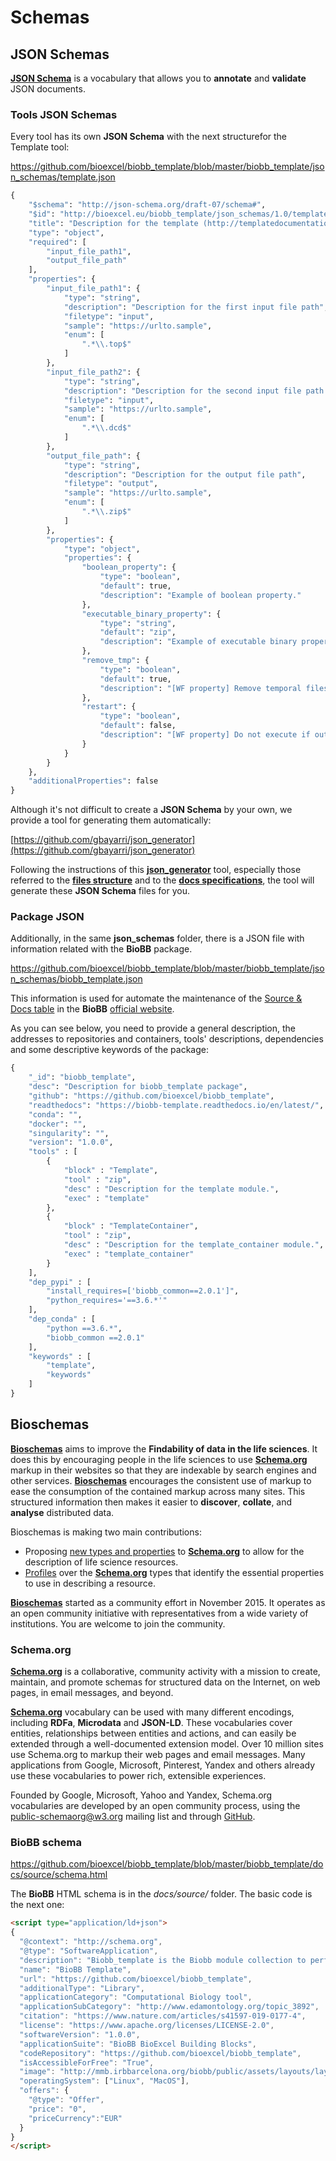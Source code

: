 # Schemas

## JSON Schemas

[**JSON Schema**](https://json-schema.org/) is a vocabulary that allows you to **annotate** and **validate** JSON documents.

### Tools JSON Schemas

Every tool has its own **JSON Schema** with the next structurefor the Template tool:

https://github.com/bioexcel/biobb_template/blob/master/biobb_template/json_schemas/template.json


```python
{
    "$schema": "http://json-schema.org/draft-07/schema#",
    "$id": "http://bioexcel.eu/biobb_template/json_schemas/1.0/template",
    "title": "Description for the template (http://templatedocumentation.org) module.",
    "type": "object",
    "required": [
        "input_file_path1",
        "output_file_path"
    ],
    "properties": {
        "input_file_path1": {
            "type": "string",
            "description": "Description for the first input file path",
            "filetype": "input",
            "sample": "https://urlto.sample",
            "enum": [
                ".*\\.top$"
            ]
        },
        "input_file_path2": {
            "type": "string",
            "description": "Description for the second input file path (optional)",
            "filetype": "input",
            "sample": "https://urlto.sample",
            "enum": [
                ".*\\.dcd$"
            ]
        },
        "output_file_path": {
            "type": "string",
            "description": "Description for the output file path",
            "filetype": "output",
            "sample": "https://urlto.sample",
            "enum": [
                ".*\\.zip$"
            ]
        },
        "properties": {
            "type": "object",
            "properties": {
                "boolean_property": {
                    "type": "boolean",
                    "default": true,
                    "description": "Example of boolean property."
                },
                "executable_binary_property": {
                    "type": "string",
                    "default": "zip",
                    "description": "Example of executable binary property."
                },
                "remove_tmp": {
                    "type": "boolean",
                    "default": true,
                    "description": "[WF property] Remove temporal files."
                },
                "restart": {
                    "type": "boolean",
                    "default": false,
                    "description": "[WF property] Do not execute if output files exist."
                }
            }
        }
    },
    "additionalProperties": false
}
```

Although it's not difficult to create a **JSON Schema** by your own, we provide a tool for generating them automatically:

[https://github.com/gbayarri/json_generator](https://github.com/gbayarri/json_generator)

Following the instructions of this [**json_generator**](https://github.com/gbayarri/json_generator) tool, especially those referred to the [**files structure**](https://github.com/gbayarri/json_generator#files-structure) and to the [**docs specifications**](https://github.com/gbayarri/json_generator#docs-specifications), the tool will generate these **JSON Schema** files for you.

### Package JSON

Additionally, in the same **json_schemas** folder, there is a JSON file with information related with the **BioBB** package.

https://github.com/bioexcel/biobb_template/blob/master/biobb_template/json_schemas/biobb_template.json

This information is used for automate the maintenance of the [Source & Docs table](https://mmb.irbbarcelona.org/biobb/availability/source) in the **BioBB** [official website](https://mmb.irbbarcelona.org/biobb).

As you can see below, you need to provide a general description, the addresses to repositories and containers, tools' descriptions, dependencies and some descriptive keywords of the package:


```python
{
    "_id": "biobb_template",
    "desc": "Description for biobb_template package",
    "github": "https://github.com/bioexcel/biobb_template",
    "readthedocs": "https://biobb-template.readthedocs.io/en/latest/",
    "conda": "",
    "docker": "",
    "singularity": "",
    "version": "1.0.0",
    "tools" : [
        {
            "block" : "Template", 
            "tool" : "zip", 
            "desc" : "Description for the template module.",
            "exec" : "template"
        },
        {
            "block" : "TemplateContainer", 
            "tool" : "zip", 
            "desc" : "Description for the template_container module.",
            "exec" : "template_container"
        }
    ],
    "dep_pypi" : [
        "install_requires=['biobb_common==2.0.1']", 
        "python_requires='==3.6.*'"
    ], 
    "dep_conda" : [
        "python ==3.6.*", 
        "biobb_common ==2.0.1"
    ],
    "keywords" : [
        "template", 
        "keywords"
    ]
}
```

## Bioschemas

[**Bioschemas**](https://bioschemas.org) aims to improve the **Findability of data in the life sciences**. It does this by encouraging people in the life sciences to use [**Schema.org**](https://schema.org/) markup in their websites so that they are indexable by search engines and other services. [**Bioschemas**](https://bioschemas.org) encourages the consistent use of markup to ease the consumption of the contained markup across many sites. This structured information then makes it easier to **discover**, **collate**, and **analyse** distributed data.

Bioschemas is making two main contributions:

* Proposing [new types and properties](https://bioschemas.org/types) to [**Schema.org**](https://schema.org/) to allow for the description of life science resources.
* [Profiles](https://bioschemas.org/specifications) over the [**Schema.org**](https://schema.org/) types that identify the essential properties to use in describing a resource.

[**Bioschemas**](https://bioschemas.org) started as a community effort in November 2015. It operates as an open community initiative with representatives from a wide variety of institutions. You are welcome to join the community.

### Schema.org

[**Schema.org**](https://schema.org/) is a collaborative, community activity with a mission to create, maintain, and promote schemas for structured data on the Internet, on web pages, in email messages, and beyond.

[**Schema.org**](https://schema.org/) vocabulary can be used with many different encodings, including **RDFa**, **Microdata** and **JSON-LD**. These vocabularies cover entities, relationships between entities and actions, and can easily be extended through a well-documented extension model. Over 10 million sites use Schema.org to markup their web pages and email messages. Many applications from Google, Microsoft, Pinterest, Yandex and others already use these vocabularies to power rich, extensible experiences.

Founded by Google, Microsoft, Yahoo and Yandex, Schema.org vocabularies are developed by an open community process, using the [public-schemaorg@w3.org](http://lists.w3.org/Archives/Public/public-schemaorg) mailing list and through [GitHub](http://github.com/schemaorg/schemaorg).

### BioBB schema

https://github.com/bioexcel/biobb_template/blob/master/biobb_template/docs/source/schema.html

The **BioBB** HTML schema is in the *docs/source/* folder. The basic code is the next one:

```html
<script type="application/ld+json">
{
  "@context": "http://schema.org",
  "@type": "SoftwareApplication",
  "description": "Biobb_template is the Biobb module collection to perform molecular dynamics simulations.",
  "name": "BioBB Template",
  "url": "https://github.com/bioexcel/biobb_template",
  "additionalType": "Library",
  "applicationCategory": "Computational Biology tool",
  "applicationSubCategory": "http://www.edamontology.org/topic_3892",
  "citation": "https://www.nature.com/articles/s41597-019-0177-4",
  "license": "https://www.apache.org/licenses/LICENSE-2.0",
  "softwareVersion": "1.0.0",
  "applicationSuite": "BioBB BioExcel Building Blocks",
  "codeRepository": "https://github.com/bioexcel/biobb_template",
  "isAccessibleForFree": "True",
  "image": "http://mmb.irbbarcelona.org/biobb/public/assets/layouts/layout3/img/logo.png",
  "operatingSystem": ["Linux", "MacOS"],
  "offers": {
    "@type": "Offer",
    "price": "0",
    "priceCurrency":"EUR"
  }
}
</script>
```
